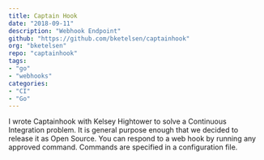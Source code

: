 ```yaml
---
title: Captain Hook
date: "2018-09-11"
description: "Webhook Endpoint"
github: "https://github.com/bketelsen/captainhook"
org: "bketelsen"
repo: "captainhook"
tags:
- "go"
- "webhooks"
categories:
- "CI"
- "Go"
---
```


I wrote Captainhook with Kelsey Hightower to solve a Continuous Integration problem.  It is general purpose enough that we decided to release it as Open Source.  You can respond to a web hook by running any approved command.  Commands are specified in a configuration file.